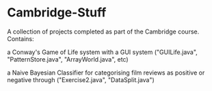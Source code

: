 # Cambridge-Stuff
A collection of projects completed as part of the Cambridge course. 
Contains:

a Conway's Game of Life system with a GUI system ("GUILife.java", "PatternStore.java", "ArrayWorld.java", etc)

a Naive Bayesian Classifier for categorising film reviews as positive or negative through ("Exercise2.java", "DataSplit.java")
